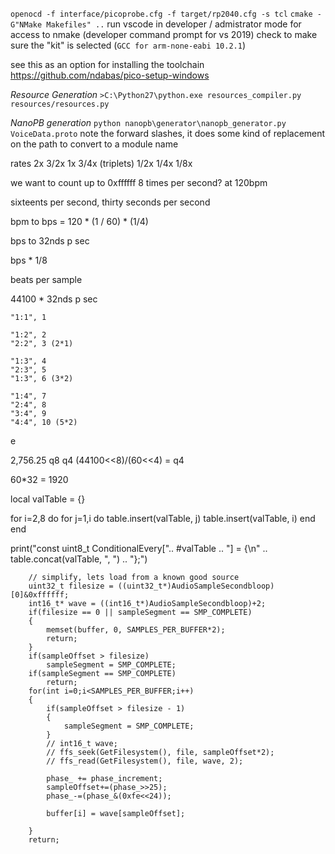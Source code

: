 `openocd -f interface/picoprobe.cfg -f target/rp2040.cfg -s tcl`
`cmake -G"NMake Makefiles" ..`
run vscode in developer / admistrator mode for access to nmake (developer command prompt for vs 2019)
check to make sure the "kit" is selected (`GCC for arm-none-eabi 10.2.1`)

see this as an option for installing the toolchain
https://github.com/ndabas/pico-setup-windows

*Resource Generation*
`>C:\Python27\python.exe resources_compiler.py resources/resources.py`

*NanoPB generation* 
`python nanopb\generator\nanopb_generator.py VoiceData.proto`
note the forward slashes, it does some kind of replacement on the path to convert to a module name

rates 2x 3/2x 1x 3/4x (triplets) 1/2x 1/4x 1/8x

we want to count up to 0xffffff 8 times per second? at 120bpm

sixteents per second, thirty seconds per second

bpm to bps = 
120 * (1 / 60) * (1/4)

bps to 32nds p sec

bps * 1/8

beats per sample

44100 * 32nds p sec

    "1:1", 1
    
    "1:2", 2
    "2:2", 3 (2*1)
    
    "1:3", 4
    "2:3", 5 
    "1:3", 6 (3*2)

    "1:4", 7
    "2:4", 8
    "3:4", 9
    "4:4", 10 (5*2)
  e

2,756.25
q8          q4
(44100<<8)/(60<<4) = q4

60*32 = 1920

local valTable = {}

for i=2,8 do
  for j=1,i do
   table.insert(valTable, j)
   table.insert(valTable, i)
  end
end

print("const uint8_t ConditionalEvery[".. #valTable .. "] = {\n" .. table.concat(valTable, ", ") .. "};")


        // simplify, lets load from a known good source
        uint32_t filesize = ((uint32_t*)AudioSampleSecondbloop)[0]&0xffffff;
        int16_t* wave = ((int16_t*)AudioSampleSecondbloop)+2;
        if(filesize == 0 || sampleSegment == SMP_COMPLETE)
        {
            memset(buffer, 0, SAMPLES_PER_BUFFER*2);
            return;
        }
        if(sampleOffset > filesize)
            sampleSegment = SMP_COMPLETE;
        if(sampleSegment == SMP_COMPLETE)
            return;
        for(int i=0;i<SAMPLES_PER_BUFFER;i++)
        {
            if(sampleOffset > filesize - 1)
            {
                sampleSegment = SMP_COMPLETE;
            }
            // int16_t wave;
            // ffs_seek(GetFilesystem(), file, sampleOffset*2);
            // ffs_read(GetFilesystem(), file, wave, 2);

            phase_ += phase_increment;
            sampleOffset+=(phase_>>25);
            phase_-=(phase_&(0xfe<<24));

            buffer[i] = wave[sampleOffset];
            
        }
        return;
